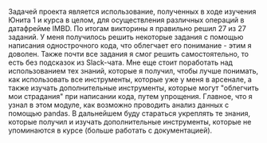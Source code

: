 Задачей проекта является использование, полученных в ходе изучения Юнита 1 и курса в целом, для осуществления различных операций в датафрейме IMBD. По итогам викторины я правильно решил 27 из 27 заданий. У меня получилось решить некоторые задания с помощью написания однострочного кода, что облегчает его понимание - этим я доволен. Также почти все задания я смог решить самостоятельно, то есть без подсказок из Slack-чата. Мне еще стоит поработать над использованием тех знаний, которые я получил, чтобы лучше понимать, как использовать все инструменты, которые уже у меня в арсенале, а также изучать дополнительные инструменты, которые могут "облегчить мои страдания" при написании кода, путем упрощения. Главное, что я узнал в этом модуле, как возможно проводить анализ данных с помощью pandas. В дальнейшем буду стараться укреплять те знания, которые получил и изучать дополнительные инструменты, которые не упоминаются в курсе (больше работать с документацией).
